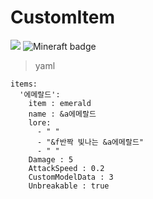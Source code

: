 # CustomItem
<a href="https://hits.seeyoufarm.com"><img src="https://hits.seeyoufarm.com/api/count/incr/badge.svg?url=https%3A%2F%2Fgithub.com%2F918ab%2520%2F%2520AutomaticMine&count_bg=%2379C83D&title_bg=%23555555&icon=github.svg&icon_color=%23E7E7E7&title=Github&edge_flat=false"/></a>  ![Mineraft badge](https://img.shields.io/badge/Minecraft_Test_Version-1.18.2%2B-green)

>yaml
```
items:
  '에메랄드':
    item : emerald
    name : &a에메랄드
    lore:
      - " "
      - "&f반짝 빛나는 &a에메랄드"
      - " "
    Damage : 5
    AttackSpeed : 0.2
    CustomModelData : 3
    Unbreakable : true
```
